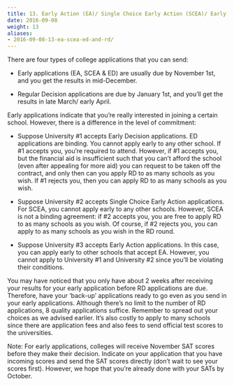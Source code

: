 ```yaml
---
title: 13. Early Action (EA)/ Single Choice Early Action (SCEA)/ Early Decision (ED) & Regular Decision (RD)
date: 2016-09-08
weight: 13
aliases:
- 2016-09-08-13-ea-scea-ed-and-rd/
---
```


There are four types of college applications that you can send:

* Early applications (EA, SCEA & ED) are usually due by November 1st, and you get the results in mid-December.

* Regular Decision applications are due by January 1st, and you’ll get the results in late March/ early April.

Early applications indicate that you’re really interested in joining a certain school. However, there is a difference in the level of commitment:

* Suppose University #1 accepts Early Decision applications. ED applications are binding. You cannot apply early to any other school. If #1 accepts you, you’re required to attend. However, if #1 accepts you, but the financial aid is insufficient such that you can’t afford the school (even after appealing for more aid) you can request to be taken off the contract, and only then can you apply RD to as many schools as you wish. If #1 rejects you, then you can apply RD to as many schools as you wish.

* Suppose University #2 accepts Single Choice Early Action applications. For SCEA, you cannot apply early to any other schools. However, SCEA is not a binding agreement: if #2 accepts you, you are free to apply RD to as many schools as you wish. Of course, if #2 rejects you, you can apply to as many schools as you wish in the RD round.

* Suppose University #3 accepts Early Action applications. In this case, you can apply early to other schools that accept EA. However, you cannot apply to University #1 and University #2 since you’ll be violating their conditions.

You may have noticed that you only have about 2 weeks after receiving your results for your early application before RD applications are due. Therefore, have your ‘back-up’ applications ready to go even as you send in your early applications. Although there’s no limit to the number of RD applications, 8 quality applications suffice. Remember to spread out your choices as we advised earlier. It’s also costly to apply to many schools since there are application fees and also fees to send official test scores to the universities.

Note: For early applications, colleges will receive November SAT scores before they make their decision. Indicate on your application that you have incoming scores and send the SAT scores directly (don’t wait to see your scores first). However, we hope that you’re already done with your SATs by October.
